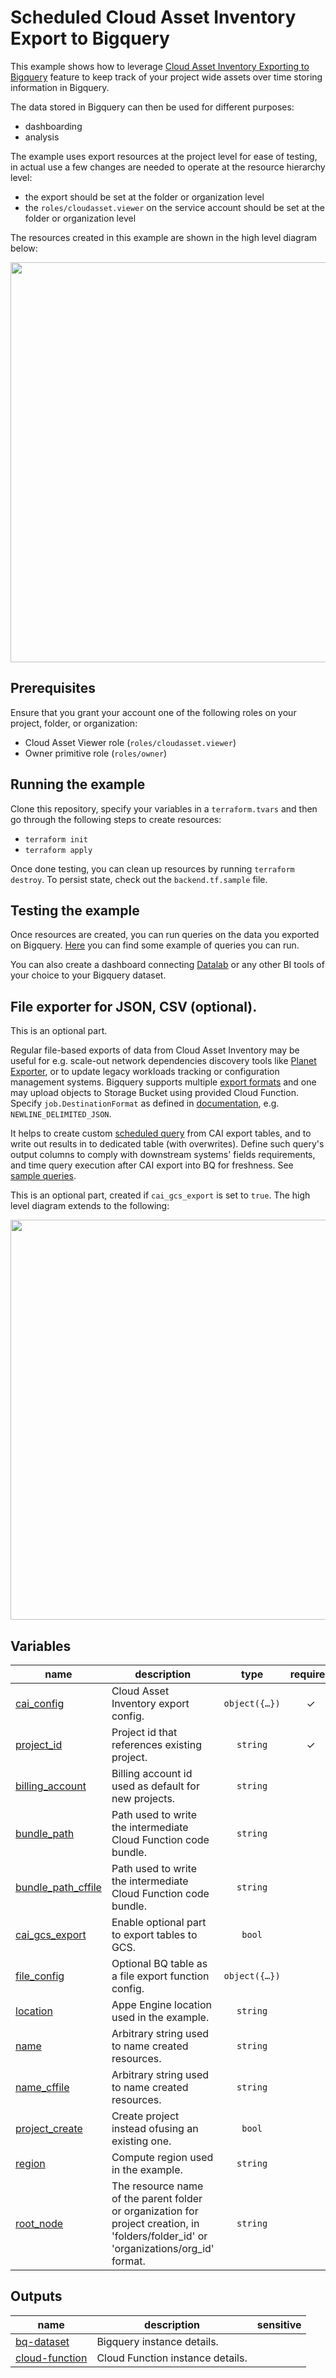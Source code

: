 # Scheduled Cloud Asset Inventory Export to Bigquery

This example shows how to leverage [Cloud Asset Inventory Exporting to Bigquery](https://cloud.google.com/asset-inventory/docs/exporting-to-bigquery) feature to keep track of your project wide assets over time storing information in Bigquery.

The data stored in Bigquery can then be used for different purposes:

- dashboarding
- analysis

The example uses export resources at the project level for ease of testing, in actual use a few changes are needed to operate at the resource hierarchy level:

- the export should be set at the folder or organization level
- the `roles/cloudasset.viewer` on the service account should be set at the folder or organization level

The resources created in this example are shown in the high level diagram below:

<img src="diagram.png" width="640px">

## Prerequisites

Ensure that you grant your account one of the following roles on your project, folder, or organization:

- Cloud Asset Viewer role (`roles/cloudasset.viewer`)
- Owner primitive role (`roles/owner`)

## Running the example

Clone this repository, specify your variables in a `terraform.tvars` and then go through the following steps to create resources:

- `terraform init`
- `terraform apply`

Once done testing, you can clean up resources by running `terraform destroy`. To persist state, check out the `backend.tf.sample` file.

## Testing the example

Once resources are created, you can run queries on the data you exported on Bigquery. [Here](https://cloud.google.com/asset-inventory/docs/exporting-to-bigquery#querying_an_asset_snapshot) you can find some example of queries you can run.

You can also create a dashboard connecting [Datalab](https://datastudio.google.com/) or any other BI tools of your choice to your Bigquery dataset.

## File exporter for JSON, CSV (optional). 

This is an optional part.

Regular file-based exports of data from Cloud Asset Inventory may be useful for e.g. scale-out network dependencies discovery tools like [Planet Exporter](https://github.com/williamchanrico/planet-exporter), or to update legacy workloads tracking or configuration management systems. Bigquery supports multiple [export formats](https://cloud.google.com/bigquery/docs/exporting-data#export_formats_and_compression_types) and one may upload objects to Storage Bucket using provided Cloud Function. Specify `job.DestinationFormat` as defined in [documentation](https://googleapis.dev/python/bigquery/latest/generated/google.cloud.bigquery.job.DestinationFormat.html), e.g. `NEWLINE_DELIMITED_JSON`.

It helps to create custom [scheduled query](https://cloud.google.com/bigquery/docs/scheduling-queries#console) from CAI export tables, and to write out results in to dedicated table (with overwrites). Define such query's output columns to comply with downstream systems' fields requirements, and time query execution after CAI export into BQ for freshness. See [sample queries](https://cloud.google.com/asset-inventory/docs/exporting-to-bigquery-sample-queries).

This is an optional part, created if `cai_gcs_export` is set to `true`. The high level diagram extends to the following:

<img src="diagram_optional.png" width="640px">
<!-- BEGIN_TF_DOCS -->

## Variables

| name | description | type | required | default |
|---|---|:---:|:---:|:---:|
| [cai_config](variables.tf#L36) | Cloud Asset Inventory export config. | <code title="object&#40;&#123;&#10;  bq_dataset         &#61; string&#10;  bq_table           &#61; string&#10;  bq_table_overwrite &#61; bool&#10;  target_node        &#61; string&#10;&#125;&#41;">object&#40;&#123;&#8230;&#125;&#41;</code> | ✓  |  |
| [project_id](variables.tf#L101) | Project id that references existing project. | <code>string</code> | ✓ |  |
| [billing_account](variables.tf#L17) | Billing account id used as default for new projects. | <code>string</code> |  | <code>null</code> |
| [bundle_path](variables.tf#L23) | Path used to write the intermediate Cloud Function code bundle. | <code>string</code> |  | <code>&#34;.&#47;bundle.zip&#34;</code> |
| [bundle_path_cffile](variables.tf#L30) | Path used to write the intermediate Cloud Function code bundle. | <code>string</code> |  | <code>&#34;.&#47;bundle_cffile.zip&#34;</code> |
| [cai_gcs_export](variables.tf#L47) | Enable optional part to export tables to GCS. | <code>bool</code> |  | <code>false</code> |
| [file_config](variables.tf#L54) | Optional BQ table as a file export function config. | <code title="object&#40;&#123;&#10;  bucket     &#61; string&#10;  filename   &#61; string&#10;  format     &#61; string&#10;  bq_dataset &#61; string&#10;  bq_table   &#61; string&#10;&#125;&#41;">object&#40;&#123;&#8230;&#125;&#41;</code> |  | <code title="&#123;&#10;  bucket     &#61; null&#10;  filename   &#61; null&#10;  format     &#61; null&#10;  bq_dataset &#61; null&#10;  bq_table   &#61; null&#10;&#125;">&#123;&#8230;&#125;</code> |
| [location](variables.tf#L73) | Appe Engine location used in the example. | <code>string</code> |  | <code>&#34;europe-west&#34;</code> |
| [name](variables.tf#L80) | Arbitrary string used to name created resources. | <code>string</code> |  | <code>&#34;asset-inventory&#34;</code> |
| [name_cffile](variables.tf#L88) | Arbitrary string used to name created resources. | <code>string</code> |  | <code>&#34;cffile-exporter&#34;</code> |
| [project_create](variables.tf#L95) | Create project instead ofusing an existing one. | <code>bool</code> |  | <code>true</code> |
| [region](variables.tf#L106) | Compute region used in the example. | <code>string</code> |  | <code>&#34;europe-west1&#34;</code> |
| [root_node](variables.tf#L112) | The resource name of the parent folder or organization for project creation, in 'folders/folder_id' or 'organizations/org_id' format. | <code>string</code> |  | <code>null</code> |

## Outputs

| name | description | sensitive |
|---|---|:---:|
| [bq-dataset](outputs.tf#L17) | Bigquery instance details. |  |
| [cloud-function](outputs.tf#L22) | Cloud Function instance details. |  |

<!-- END TFDOCS -->
